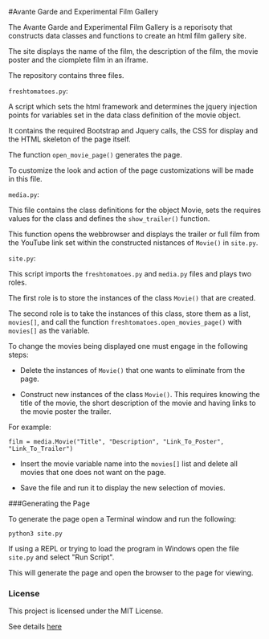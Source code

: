 #Avante Garde and Experimental Film Gallery


The Avante Garde and Experimental Film Gallery is a reporisoty that constructs
data classes and functions to create an html film gallery site.

The site displays the name of the film, the description of the film,
the movie poster and the ciomplete film in an iframe.

The repository contains three files.

`freshtomatoes.py`:

A script which sets the html framework and determines the jquery injection
points for variables set in the data class definition of the movie object.

It contains the required Bootstrap and Jquery calls, the CSS for display and the
HTML skeleton of the page itself.  

The function `open_movie_page()` generates the page.

To customize the look and action of the page customizations will be made in
this file.

`media.py`:

This file contains the class definitions for the object Movie, sets the
requires values for the class and defines the `show_trailer()` function.

This function opens the webbrowser and displays the trailer or full
film from the YouTube link set within the constructed nistances of `Movie()` in
`site.py`.

`site.py`:

This script imports the `freshtomatoes.py` and `media.py` files and plays two
roles.

The first role is to store the instances of the class `Movie()` that are
created.

The second role is to take the instances of this class, store them as a list,
`movies[]`, and call the function `freshtomatoes.open_movies_page()` with
 `movies[]` as the variable.

To change the movies being displayed one must engage in the following steps:

- Delete the instances of `Movie()` that one wants to eliminate from the page.

- Construct new instances of the class `Movie()`.  This requires knowing
the title of the movie, the short description of the movie and having links to
the movie poster the trailer.

For example:

`film = media.Movie("Title", "Description", "Link_To_Poster", "Link_To_Trailer")`

- Insert the movie variable name into the `movies[]` list and delete all movies
that one does not want on the page.

- Save the file and run it to display the new selection of movies.


###Generating the Page

To generate the page open a Terminal window and run the following:
```
python3 site.py
```
If using a REPL or trying to load the program in Windows open the file `site.py`
and select "Run Script".

This will generate the page and open the browser to the page for viewing.



### License
This project is licensed under the MIT License.  

See details [here](https://choosealicense.com/licenses/mit/)
